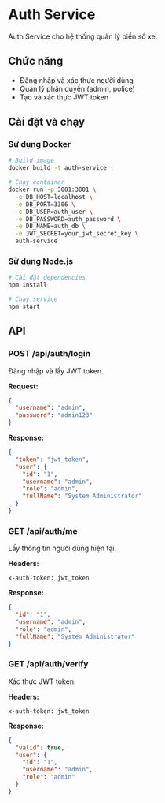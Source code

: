 # Auth Service

Auth Service cho hệ thống quản lý biển số xe.

## Chức năng

- Đăng nhập và xác thực người dùng
- Quản lý phân quyền (admin, police)
- Tạo và xác thực JWT token

## Cài đặt và chạy

### Sử dụng Docker

```bash
# Build image
docker build -t auth-service .

# Chạy container
docker run -p 3001:3001 \
  -e DB_HOST=localhost \
  -e DB_PORT=3306 \
  -e DB_USER=auth_user \
  -e DB_PASSWORD=auth_password \
  -e DB_NAME=auth_db \
  -e JWT_SECRET=your_jwt_secret_key \
  auth-service
```

### Sử dụng Node.js

```bash
# Cài đặt dependencies
npm install

# Chạy service
npm start
```

## API

### POST /api/auth/login

Đăng nhập và lấy JWT token.

**Request:**

```json
{
  "username": "admin",
  "password": "admin123"
}
```

**Response:**

```json
{
  "token": "jwt_token",
  "user": {
    "id": "1",
    "username": "admin",
    "role": "admin",
    "fullName": "System Administrator"
  }
}
```

### GET /api/auth/me

Lấy thông tin người dùng hiện tại.

**Headers:**

```
x-auth-token: jwt_token
```

**Response:**

```json
{
  "id": "1",
  "username": "admin",
  "role": "admin",
  "fullName": "System Administrator"
}
```

### GET /api/auth/verify

Xác thực JWT token.

**Headers:**

```
x-auth-token: jwt_token
```

**Response:**

```json
{
  "valid": true,
  "user": {
    "id": "1",
    "username": "admin",
    "role": "admin"
  }
}
```
